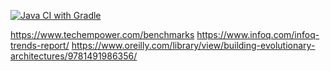 [![Java CI with Gradle](https://github.com/QwerTech/tmp-mentoring/actions/workflows/github-actions-demo.yml/badge.svg)](https://github.com/QwerTech/tmp-mentoring/actions/workflows/github-actions-demo.yml)


https://www.techempower.com/benchmarks
https://www.infoq.com/infoq-trends-report/
https://www.oreilly.com/library/view/building-evolutionary-architectures/9781491986356/